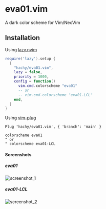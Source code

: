 # eva01.vim

A dark color scheme for Vim/NeoVim

## Installation

Using [lazy.nvim](https://github.com/folke/lazy.nvim)

```lua
require('lazy').setup {
  {
    "hachy/eva01.vim",
    lazy = false,
    priority = 1000,
    config = function()
      vim.cmd.colorscheme "eva01"
      -- or
      -- vim.cmd.colorscheme "eva01-LCL"
    end,
  }
}
```

Using [vim-plug](https://github.com/junegunn/vim-plug)

```vim
Plug 'hachy/eva01.vim', { 'branch': 'main' }

colorscheme eva01
" or
" colorscheme eva01-LCL
```

#### Screenshots

##### eva01
![screenshot_1](https://hachy.github.io/eva01.vim/assets/images/screenshot_1.png)

##### eva01-LCL
![screenshot_2](https://hachy.github.io/eva01.vim/assets/images/screenshot_lcl_1.png)
